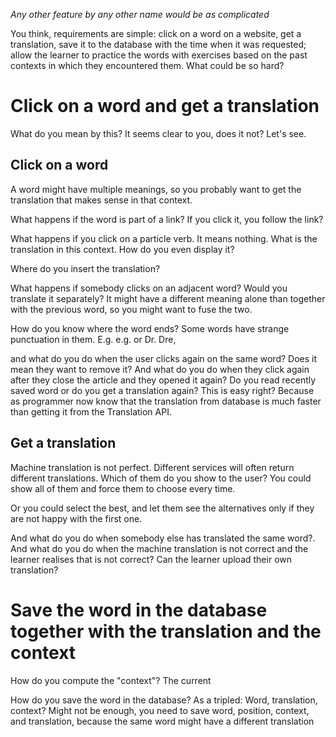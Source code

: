 *Any other feature by any other name would be as complicated*

You think, requirements are simple: click on a word on a website, get a translation, save it to the database with the time when it was requested; allow the learner to practice the words with exercises based on the past contexts in which they encountered them. What could be so hard? 

# Click on a word and get a translation

What do you mean by this? It seems clear to you, does it not? Let's see. 

## Click on a word

A word might have multiple meanings, so you probably want to get the translation that makes sense in that context. 

What happens if the word is part of a link? If you click it, you follow the link?

What happens if you click on a particle verb. It means nothing. What is the translation in this context. How do you even display it? 

Where do you insert the translation? 

What happens if somebody clicks on an adjacent word? Would you translate it separately? It might have a different meaning alone than together with the previous word, so you might want to fuse the two. 

How do you know where the word ends? Some words have strange punctuation in them. E.g. e.g. or Dr. Dre, 

and what do you do when the user clicks again on the same word? Does it mean they want to remove it? And what do you do when they click again after they close the article and they opened it again? Do you read recently saved word or do you get a translation again? This is easy right? Because as programmer now know that the translation from database is much faster than getting it from the Translation API. 




## Get a translation

Machine translation is not perfect. Different services will often return different translations. Which of them do you show to the user? You could show all of them and force them to choose every time. 

Or you could select the best, and let them see the alternatives only if they are not happy with the first one. 

And what do you do when somebody else has translated the same word?. And what do you do when the machine translation is not correct and the learner realises that is not correct? Can the learner upload their own translation? 



# Save the word in the database together with the translation and the context 

How do you compute the "context"? The current 

How do you save the word in the database? As a tripled: Word, translation, context? Might not be enough, you need to save word, position, context, and translation, because the same word might have a different translation 





